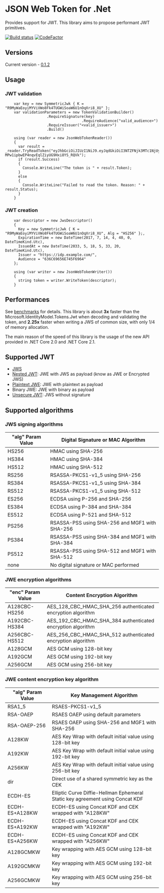 JSON Web Token  for .Net
===========

Provides support for JWT. 
This library aims to propose performant JWT primitives. 

[![Build status](https://ci.appveyor.com/api/projects/status/7lt4w59vy0v60s1b?svg=true)](https://ci.appveyor.com/project/ycrumeyrolle/jwt)
 [![CodeFactor](https://www.codefactor.io/repository/github/ycrumeyrolle/jwt/badge)](https://www.codefactor.io/repository/github/ycrumeyrolle/jwt)

## Versions
Current version - [0.1.2](https://www.nuget.org/packages/JsonWebToken/)

## Usage
### JWT validation
````
    var key = new SymmetricJwk { K = "R9MyWaEoyiMYViVWo8Fk4TUGWiSoaW6U1nOqXri8_XU" };
    var validationParameters = new TokenValidationBuilder()
				   .RequireSignature(key)
                                   .RequireAudience("valid_audience>")
				   .RequireIssuer("<valid_issuer>")
				   .Build()

    using (var reader = new JsonWebTokenReader())
    {
      var result = _reader.TryReadToken("eyJhbGciOiJIUzI1NiJ9.eyJqdGkiOiI3NTZFNjk3MTc1NjUyMDY5NjQ2NTZFNzQ2OTY2Njk2NTcyIiwiaXNzIjoiaHR0cHM6Ly9pZHAuZXhhbXBsZS5jb20vIiwiaWF0IjoxNTA4MTg0ODQ1LCJhdWQiOiI2MzZDNjk2NTZFNzQ1RjY5NjQiLCJleHAiOjE2MjgxODQ4NDV9.2U33urP5-MPw1ipbwEP4nqvEqlZiyUG9Hxi8YS_RQVk");
      if (result.Success)
      {
        Console.WriteLine("The token is " + result.Token);
      }
      else
      {      
        Console.WriteLine("Failed to read the token. Reason: " + result.Status);
      }
    }
````

### JWT creation
````
    var descriptor = new JwsDescriptor()
    {
      Key = new SymmetricJwk { K = "R9MyWaEoyiMYViVWo8Fk4TUGWiSoaW6U1nOqXri8_XU", Alg = "HS256" };,
      ExpirationTime = new DateTime(2017, 7, 14, 4, 40, 0, DateTimeKind.Utc),
      IssuedAt = new DateTime(2033, 5, 18, 5, 33, 20, DateTimeKind.Utc),
      Issuer = "https://idp.example.com/",
      Audience = "636C69656E745F6964"
    };

    using (var writer = new JsonWebTokenWriter())
    {
      string token = writer.WriteToken(descriptor);
    }
````
## Performances
See [benchmarks](Benchmark.md) for details. 
This library is about **3x** faster than the Microsoft.IdentityModel.Tokens.Jwt when decoding and validating the token, and **2.25x** faster when writing a JWS of common size, with only 1/4 of memory allocation.

The main reason of the speed of this library is the usage of the new API provided in .NET Core 2.0 and .NET Core 2.1.

## Supported JWT
* [JWS](https://tools.ietf.org/html/rfc7515) 
* [Nested JWT](https://tools.ietf.org/html/rfc7519#appendix-A.2): JWE with JWS as payload (know as JWE or Encrypted JWS)
* [Plaintext JWE](https://tools.ietf.org/html/rfc7519#appendix-A.1): JWE with plaintext as payload
* Binary JWE: JWE with binary as payload
* [Unsecure JWT](https://tools.ietf.org/html/rfc7515#appendix-A.5): JWS without signature

## Supported algorithms
### JWS signing algorithms
| "alg" Param Value | Digital Signature or MAC Algorithm        
|--------------|-------------------------------                 
| HS256        | HMAC using SHA-256                             
| HS384        | HMAC using SHA-384                             
| HS512        | HMAC using SHA-512                             
| RS256        | RSASSA-PKCS1-v1_5 using SHA-256                
| RS384        | RSASSA-PKCS1-v1_5 using SHA-384                
| RS512        | RSASSA-PKCS1-v1_5 using SHA-512                
| ES256        | ECDSA using P-256 and SHA-256                  
| ES384        | ECDSA using P-384 and SHA-384                  
| ES512        | ECDSA using P-521 and SHA-512                  
| PS256        | RSASSA-PSS using SHA-256 and MGF1 with SHA-256 
| PS384        | RSASSA-PSS using SHA-384 and MGF1 with SHA-384 
| PS512        | RSASSA-PSS using SHA-512 and MGF1 with SHA-512 
| none         | No digital signature or MAC performed          

### JWE encryption algorithms
| "enc" Param Value | Content Encryption Algorithm                            
|---------------|----------------------------------                           
| A128CBC-HS256 | AES_128_CBC_HMAC_SHA_256 authenticated encryption algorithm 
| A192CBC-HS384 | AES_192_CBC_HMAC_SHA_384 authenticated encryption algorithm 
| A256CBC-HS512 | AES_256_CBC_HMAC_SHA_512 authenticated encryption algorithm 
| A128GCM       | AES GCM using 128-bit key                                   
| A192GCM       | AES GCM using 192-bit key                                   
| A256GCM       | AES GCM using 256-bit key                                   

### JWE content encryption key algorithm
| "alg" Param Value  | Key Management Algorithm                                                    
|--------------------|--------------------                                                                       
| RSA1_5             | RSAES-PKCS1-v1_5                                                              
| RSA-OAEP           | RSAES OAEP using default parameters                                           
| RSA-OAEP-256       | RSAES OAEP using SHA-256 and MGF1 with SHA-256                                
| A128KW             | AES Key Wrap with default initial value using 128-bit key                     
| A192KW             | AES Key Wrap with default initial value using 192-bit key                     
| A256KW             | AES Key Wrap with default initial value using 256-bit key                     
| dir                | Direct use of a shared symmetric key as the CEK                               
| ECDH-ES            | Elliptic Curve Diffie-Hellman Ephemeral Static key agreement using Concat KDF 
| ECDH-ES+A128KW     | ECDH-ES using Concat KDF and CEK wrapped with "A128KW"                        
| ECDH-ES+A192KW     | ECDH-ES using Concat KDF and CEK wrapped with "A192KW"                        
| ECDH-ES+A256KW     | ECDH-ES using Concat KDF and CEK wrapped with "A256KW"                        
| A128GCMKW          | Key wrapping with AES GCM using 128-bit key                                   
| A192GCMKW          | Key wrapping with AES GCM using 192-bit key                                   
| A256GCMKW          | Key wrapping with AES GCM using 256-bit key                                   
